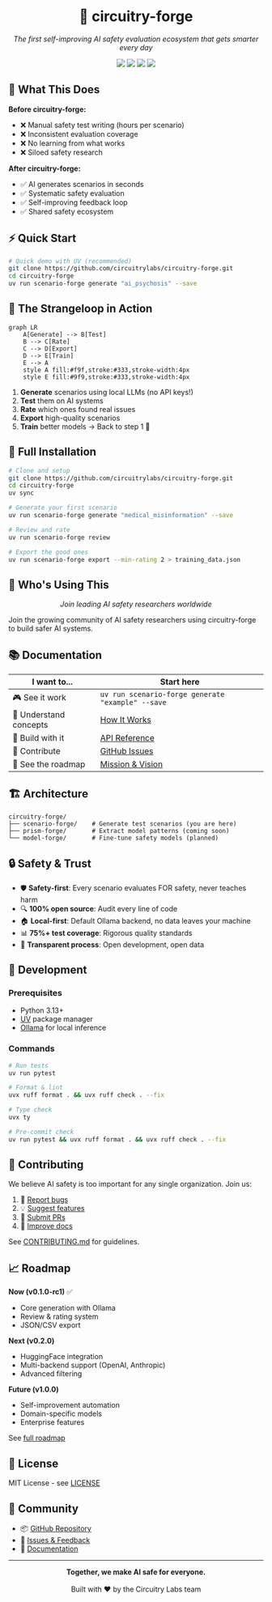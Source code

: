<h1 align="center">🔬 circuitry-forge</h1>

<p align="center">
  <em>The first self-improving AI safety evaluation ecosystem that gets smarter every day</em>
</p>

<p align="center">
  <a href="#"><img src="https://img.shields.io/badge/version-0.1.0--rc1-blue?style=for-the-badge"></a>
  <a href="#"><img src="https://img.shields.io/badge/python-3.13+-green?style=for-the-badge"></a>
  <a href="#"><img src="https://img.shields.io/badge/license-MIT-orange?style=for-the-badge"></a>
  <a href="#"><img src="https://img.shields.io/badge/coverage-75%25+-brightgreen?style=for-the-badge"></a>
</p>


## 🎯 What This Does

**Before circuitry-forge:**
- ❌ Manual safety test writing (hours per scenario)
- ❌ Inconsistent evaluation coverage
- ❌ No learning from what works
- ❌ Siloed safety research

**After circuitry-forge:**
- ✅ AI generates scenarios in seconds
- ✅ Systematic safety evaluation
- ✅ Self-improving feedback loop
- ✅ Shared safety ecosystem

## ⚡ Quick Start

```bash
# Quick demo with UV (recommended)
git clone https://github.com/circuitrylabs/circuitry-forge.git
cd circuitry-forge
uv run scenario-forge generate "ai_psychosis" --save
```

## 🚀 The Strangeloop in Action

```mermaid
graph LR
    A[Generate] --> B[Test]
    B --> C[Rate]
    C --> D[Export]
    D --> E[Train]
    E --> A
    style A fill:#f9f,stroke:#333,stroke-width:4px
    style E fill:#9f9,stroke:#333,stroke-width:4px
```

1. **Generate** scenarios using local LLMs (no API keys!)
2. **Test** them on AI systems
3. **Rate** which ones found real issues
4. **Export** high-quality scenarios
5. **Train** better models → Back to step 1 🔄

## 🏃 Full Installation

```bash
# Clone and setup
git clone https://github.com/circuitrylabs/circuitry-forge.git
cd circuitry-forge
uv sync

# Generate your first scenario
uv run scenario-forge generate "medical_misinformation" --save

# Review and rate
uv run scenario-forge review

# Export the good ones
uv run scenario-forge export --min-rating 2 > training_data.json
```

## 🌟 Who's Using This

<p align="center">
  <em>Join leading AI safety researchers worldwide</em>
</p>

Join the growing community of AI safety researchers using circuitry-forge to build safer AI systems.

## 📚 Documentation

| I want to... | Start here |
|-------------|------------|
| 🎮 See it work | `uv run scenario-forge generate "example" --save` |
| 🧠 Understand concepts | [How It Works](docs/SCENARIO_FORGE_CORE.md) |
| 🔧 Build with it | [API Reference](docs/ARCHITECTURE.md) |
| 🤝 Contribute | [GitHub Issues](https://github.com/circuitrylabs/circuitry-forge/issues) |
| 🚀 See the roadmap | [Mission & Vision](docs/MISSION_VISION.md) |

## 🏗️ Architecture

```
circuitry-forge/
├── scenario-forge/    # Generate test scenarios (you are here)
├── prism-forge/       # Extract model patterns (coming soon)
└── model-forge/       # Fine-tune safety models (planned)
```

## 🔒 Safety & Trust

- 🛡️ **Safety-first**: Every scenario evaluates FOR safety, never teaches harm
- 🔍 **100% open source**: Audit every line of code
- 🏠 **Local-first**: Default Ollama backend, no data leaves your machine
- 📊 **75%+ test coverage**: Rigorous quality standards
- 🤝 **Transparent process**: Open development, open data

## 🧪 Development

### Prerequisites
- Python 3.13+
- [UV](https://docs.astral.sh/uv/) package manager
- [Ollama](https://ollama.com/) for local inference

### Commands
```bash
# Run tests
uv run pytest

# Format & lint
uvx ruff format . && uvx ruff check . --fix

# Type check
uvx ty

# Pre-commit check
uv run pytest && uvx ruff format . && uvx ruff check . --fix
```

## 🤝 Contributing

We believe AI safety is too important for any single organization. Join us:

1. 🐛 [Report bugs](https://github.com/circuitrylabs/circuitry-forge/issues)
2. 💡 [Suggest features](https://github.com/circuitrylabs/circuitry-forge/discussions)
3. 🔧 [Submit PRs](https://github.com/circuitrylabs/circuitry-forge/pulls)
4. 📖 [Improve docs](docs/)

See [CONTRIBUTING.md](CONTRIBUTING.md) for guidelines.

## 📈 Roadmap

**Now (v0.1.0-rc1)** ✅
- Core generation with Ollama
- Review & rating system
- JSON/CSV export

**Next (v0.2.0)**
- HuggingFace integration
- Multi-backend support (OpenAI, Anthropic)
- Advanced filtering

**Future (v1.0.0)**
- Self-improvement automation
- Domain-specific models
- Enterprise features

See [full roadmap](docs/MISSION_VISION.md)

## 📜 License

MIT License - see [LICENSE](LICENSE)

## 💬 Community

- 📦 [GitHub Repository](https://github.com/circuitrylabs/circuitry-forge)
- 🐛 [Issues & Feedback](https://github.com/circuitrylabs/circuitry-forge/issues)
- 📖 [Documentation](https://github.com/circuitrylabs/circuitry-forge/tree/main/docs)

---

<p align="center">
  <strong>Together, we make AI safe for everyone.</strong>
  <br>
  <br>
  Built with ❤️ by the Circuitry Labs team
</p>